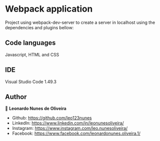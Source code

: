 # Webpack application

Project using webpack-dev-server to create a server in localhost using the dependencies and plugins bellow:

## Code languages

Javascript, HTML and CSS

## IDE

Visual Studio Code 1.49.3

## Author

👤 **Leonardo Nunes de Oliveira**

* Github: https://github.com/leo123nunes
* LinkedIn: https://www.linkedin.com/in/leonunesoliveira/
* Instagram: https://www.instagram.com/leo.nunesoliveira/
* Facebook: https://www.facebook.com/leonardonunes.oliveira.1/
